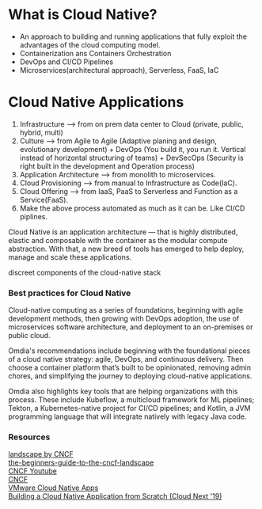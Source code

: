 # What is Cloud Native?
- An approach to building and running applications that fully exploit the advantages of the cloud computing model.
- Containerization ans Containers Orchestration
- DevOps and CI/CD Pipelines
- Microservices(architectural approach), Serverless, FaaS, IaC

# Cloud Native Applications
1. Infrastructure --> from on prem data center to Cloud (private, public, hybrid, multi)
2. Culture --> from Agile to Agile (Adaptive planing and design, evolutionary development) + DevOps (You build it, you run it. Vertical instead of horizontal structuring of teams) + DevSecOps (Security is right built in the development and Operation process)
3. Application Architecture --> from monolith to microservices.
4. Cloud Provisioning --> from manual to Infrastructure as Code(IaC).
5. Cloud Offering --> from IaaS, PaaS to Serverless and Function as a Service(FaaS).
6. Make the above process automated as much as it can be. Like CI/CD piplines.

Cloud Native is an application architecture — that is highly distributed, elastic and composable with the container as the modular compute abstraction. With that, a new breed of tools has emerged to help deploy, manage and scale these applications.  

discreet components of the cloud-native stack

### Best practices for Cloud Native
Cloud-native computing as a series of foundations, beginning with agile development methods, then growing with DevOps adoption, the use of microservices software architecture, and deployment to an on-premises or public cloud.

Omdia's recommendations include beginning with the foundational pieces of a cloud native strategy: agile, DevOps, and continuous delivery. Then choose a container platform that’s built to be opinionated, removing admin chores, and simplifying the journey to deploying cloud-native applications.

Omdia also highlights key tools that are helping organizations with this process. These include Kubeflow, a multicloud framework for ML pipelines; Tekton, a Kubernetes-native project for CI/CD pipelines; and Kotlin, a JVM programming language that will integrate natively with legacy Java code.

### Resources
[landscape by  CNCF](https://landscape.cncf.io/)  
[the-beginners-guide-to-the-cncf-landscape](https://www.cloudops.com/blog/the-beginners-guide-to-the-cncf-landscape/)  
[CNCF Youtube](https://www.youtube.com/c/cloudnativefdn/playlists)  
[CNCF](https://www.cncf.io/)  
[VMware Cloud Native Apps](https://www.youtube.com/channel/UCdkGV51Nu0unDNT58bHt9bg)  
[Building a Cloud Native Application from Scratch (Cloud Next '19)](https://www.youtube.com/watch?v=8ieMU_evObc)

